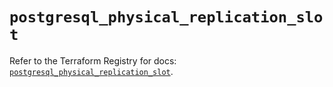 # `postgresql_physical_replication_slot`

Refer to the Terraform Registry for docs: [`postgresql_physical_replication_slot`](https://registry.terraform.io/providers/sourcegraph/postgresql/1.25.0-sg.2/docs/resources/physical_replication_slot).
